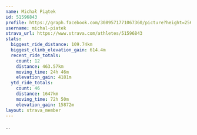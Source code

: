 ```yaml
---
name: Michał Piątek
id: 51596843
profile: https://graph.facebook.com/3089571771067360/picture?height=256&width=256
username: michal-piatek
strava_url: https://www.strava.com/athletes/51596843
stats:
  biggest_ride_distance: 109.74km
  biggest_climb_elevation_gain: 614.4m
  recent_ride_totals:
    count: 12
    distance: 463.57km
    moving_time: 24h 46m
    elevation_gain: 4181m
  ytd_ride_totals:
    count: 46
    distance: 1647km
    moving_time: 72h 50m
    elevation_gain: 15872m
layout: strava_member
--- 
```

...
